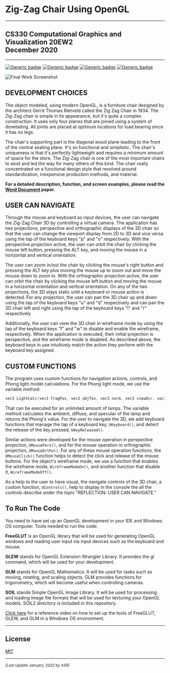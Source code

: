 # Zig-Zag Chair Using OpenGL

---

## CS330 Computational Graphics and Visualization 20EW2<br/>December 2020

---

[![Generic badge](https://img.shields.io/badge/language-C++-blue.svg)](http://www.cplusplus.org/) [![Generic badge](https://img.shields.io/badge/technologies-OpenGL_|_FreeGlut_|_Glew_|_GLM_|_SOIL-purple.svg)](https://www.wikihow.com/Set-Up-an-OpenGL-FreeGLUT-GLEW-Template-Project-in-Visual-Studio) [![Generic badge](https://img.shields.io/badge/ide-Eclipse-purple.svg)](https://www.eclipse.org/) [![Generic badge](https://img.shields.io/badge/license-MIT-orange.svg)](LICENSE)

![Final Work Screenshot](CS330-M7-1_Screenshot.png)

## DEVELOPMENT CHOICES

The object modeled, using modern OpenGL, is a furniture chair designed by the architect Gerrit Thomas Rietveld called the Zig Zag Chair in 1934. The Zig-Zag chair is simple in its appearance, but it's quite a complex construction. It uses only four planes that are joined using a system of dovetailing. All joints are placed at optimum locations for load bearing since it has no legs.

The chair's supporting part is the diagonal wood plane leading to the front of the central seating plane. It's so functional and simplistic. The chair's uniqueness is that it's perfectly lightweight and requires a minimum amount of space for the store. The Zig-Zag chair is one of the most important chairs to exist and led the way for many others of this kind. The chair really concentrated on a functional design style that revolved around standardization, inexpensive production methods, and material.

**For a detailed description, function, and screen examples, please read the [Word Document](CS330-M7-1_Paper.docx) paper.**

## USER CAN NAVIGATE

Through the mouse and keyboard as input devices, the user can navigate the Zig-Zag Chair 3D by controlling a virtual camera. The application has two projections, perspective and orthographic displays of the 3D chair so that the user can change the viewport display from 2D to 3D and vice versa using the tap of the keyboard keys "p" and "o" respectively. With the perspective projection active, the user can orbit the chair by clicking the mouse left button, pressing the ALT key, and moving the mouse in a horizontal and vertical orientation.

The user can zoom in/out the chair by clicking the mouse's right button and pressing the ALT key plus moving the mouse up to zoom out and move the mouse down to zoom in. With the orthographic projection active, the user can orbit the chair by clicking the mouse left button and moving the mouse in a horizontal orientation and vertical orientation. On any of the two projections, the 3D stays static until a keyboard or mouse action is detected. For any projection, the user can pan the 3D chair up and down using the tap of the keyboard keys "u" and "d" respectively and can pan the 3D chair left and right using the tap of the keyboard keys "l" and "r" respectively

Additionally, the user can view the 3D chair in wireframe mode by using the tap of the keyboard keys "f" and "w" to disable and enable the wireframe, respectively. When the application is executed, their initial projection is perspective, and the wireframe mode is disabled. As described above, the keyboard keys in use intuitively match the action they perform with the keyboard key assigned.

## CUSTOM FUNCTIONS

The program uses custom functions for navigation actions, controls, and Phong light model calculations. For the Phong light mode, we use the variable method:

```c++
vec3 LightCalc(vec3 fragPos, vec3 objTex, vec3 norm, vec3 viewDir, vec3 lightColor, vec3 lightPos) {…}
```

That can be executed for an unlimited amount of lamps. The variable method calculates the ambient, diffuse, and specular of the lamp and returns the Phong's value. For the user to navigate the 3D, we add keyboard functions that manage the tap of a keyboard key, <code>UKeyboard()</code>, and detect the release of the key pressed, <code>UKeyReleased()</code>.

Similar actions were developed for the mouse operation in perspective projection, <code>UMousePers()</code>, and for the mouse operation in orthographic projection, <code>UMouseOrtho()</code>. For any of these mouse operation functions, the <code>UMouseClick()</code> function helps to detect the click and release of the mouse buttons. For the object's wireframe mode, we use a function that enables the wireframe mode, <code>WireframeModeOn()</code>, and another function that disable it, <code>WireframeModeOff()</code>.

As a help to the user to have visual, the navigate controls of the 3D chair, a custom function, <code>UControls()</code>, help to display in the console the all the controls describe under the topic "REFLECTION: USER CAN NAVIGATE."

## To Run The Code

You need to have set up an OpenGL development in your IDE and Windows OS computer. Tools needed to run the code:

**FreeGLUT** is an OpenGL library that will be used for generating OpenGL windows and reading user input via input devices such as the keyboard and mouse.

**GLEW** stands for OpenGL Extension Wrangler Library. It provides the gl command, which will be used for your development.

**GLM** stands for OpenGL Mathematics. It will be used for tasks such as moving, rotating, and scaling objects. GLM provides functions for trigonometry, which will become useful when controlling cameras.

**SOIL** stands Simple OpenGL Image Library. It will be used for processing and loading image file formats that will be used for texturing your OpenGL models. SOIL2 directory is included in this repository.

[Click here](https://youtu.be/qFlJXMpxAO4) for a reference video on how to set up the tools of FreeGLUT, GLEW, and GLM in a Windows OS environment.

---

## License

[MIT](LICENSE)

---

<small>_[Last Update January, 2022 by ASR]_</small>
